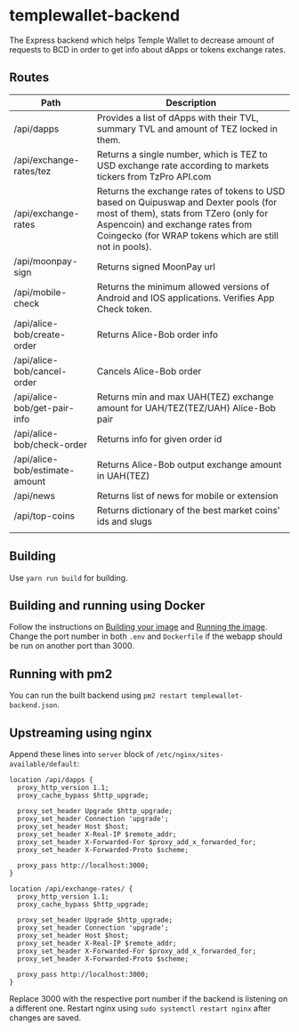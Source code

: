 # templewallet-backend

The Express backend which helps Temple Wallet to decrease amount of requests to BCD in order to get info about dApps or tokens exchange rates.

## Routes

| Path                           | Description                                                                                                                                                                                                                 |
| ------------------------------ | --------------------------------------------------------------------------------------------------------------------------------------------------------------------------------------------------------------------------- |
| /api/dapps                     | Provides a list of dApps with their TVL, summary TVL and amount of TEZ locked in them.                                                                                                                                      |
| /api/exchange-rates/tez        | Returns a single number, which is TEZ to USD exchange rate according to markets tickers from TzPro API.com                                                                                                                    |
| /api/exchange-rates            | Returns the exchange rates of tokens to USD based on Quipuswap and Dexter pools (for most of them), stats from TZero (only for Aspencoin) and exchange rates from Coingecko (for WRAP tokens which are still not in pools). |
| /api/moonpay-sign              | Returns signed MoonPay url                                                                                                                                                                                                  |
| /api/mobile-check              | Returns the minimum allowed versions of Android and IOS applications. Verifies App Check token.                                                                                                                             |
| /api/alice-bob/create-order    | Returns Alice-Bob order info                                                                                                                                                                                                |
| /api/alice-bob/cancel-order    | Cancels Alice-Bob order                                                                                                                                                                                                     |
| /api/alice-bob/get-pair-info   | Returns min and max UAH(TEZ) exchange amount for UAH/TEZ(TEZ/UAH) Alice-Bob pair                                                                                                                                            |
| /api/alice-bob/check-order     | Returns info for given order id                                                                                                                                                                                             |
| /api/alice-bob/estimate-amount | Returns Alice-Bob output exchange amount in UAH(TEZ)                                                                                                                                                                        |
| /api/news                      | Returns list of news for mobile or extension                                                                                                                                                                                |
| /api/top-coins                 | Returns dictionary of the best market coins' ids and slugs                                                                                                                                                                  |
|                                |

## Building

Use `yarn run build` for building.

## Building and running using Docker

Follow the instructions on [Building your image](https://nodejs.org/en/docs/guides/nodejs-docker-webapp/#building-your-image) and [Running the image](https://nodejs.org/en/docs/guides/nodejs-docker-webapp/#run-the-image). Change the port number in both `.env` and `Dockerfile` if the webapp should be run on another port than 3000.

## Running with pm2

You can run the built backend using `pm2 restart templewallet-backend.json`.

## Upstreaming using nginx

Append these lines into `server` block of `/etc/nginx/sites-available/default`:

```
location /api/dapps {
  proxy_http_version 1.1;
  proxy_cache_bypass $http_upgrade;

  proxy_set_header Upgrade $http_upgrade;
  proxy_set_header Connection 'upgrade';
  proxy_set_header Host $host;
  proxy_set_header X-Real-IP $remote_addr;
  proxy_set_header X-Forwarded-For $proxy_add_x_forwarded_for;
  proxy_set_header X-Forwarded-Proto $scheme;

  proxy_pass http://localhost:3000;
}

location /api/exchange-rates/ {
  proxy_http_version 1.1;
  proxy_cache_bypass $http_upgrade;

  proxy_set_header Upgrade $http_upgrade;
  proxy_set_header Connection 'upgrade';
  proxy_set_header Host $host;
  proxy_set_header X-Real-IP $remote_addr;
  proxy_set_header X-Forwarded-For $proxy_add_x_forwarded_for;
  proxy_set_header X-Forwarded-Proto $scheme;

  proxy_pass http://localhost:3000;
}
```

Replace 3000 with the respective port number if the backend is listening on a different one. Restart nginx using `sudo systemctl restart nginx` after changes are saved.

